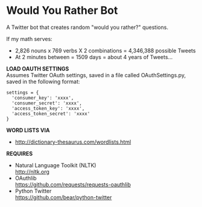 Would You Rather Bot
=================

A Twitter bot that creates random "would you rather?" questions.

If my math serves:  
+ 2,826 nouns x 769 verbs X 2 combinations = 4,346,388 possible Tweets
+ At 2 minutes between = 1509 days = about 4 years of Tweets...

**LOAD OAUTH SETTINGS**  
Assumes Twitter OAuth settings, saved in a file
called OAuthSettings.py, saved in the following format:
	
    settings = {
      'consumer_key': 'xxxx',
      'consumer_secret': 'xxxx',
      'access_token_key': 'xxxx',
      'access_token_secret': 'xxxx'
    }

**WORD LISTS VIA**  
+ http://dictionary-thesaurus.com/wordlists.html

**REQUIRES**
+ Natural Language Toolkit (NLTK)  
http://nltk.org 
+ OAuthlib  
https://github.com/requests/requests-oauthlib
+ Python Twitter  
https://github.com/bear/python-twitter
